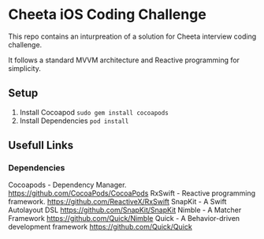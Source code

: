 # Cheeta iOS Coding Challenge

This repo contains an inturpreation of a solution for Cheeta interview coding challenge.

It follows a standard MVVM architecture and Reactive programming for simplicity.

## Setup

1. Install Cocoapod
   `sudo gem install cocoapods`
2. Install Dependencies
   `pod install`

## Usefull Links

### Dependencies

Cocoapods - Dependency Manager.
https://github.com/CocoaPods/CocoaPods
RxSwift - Reactive programming framework. 
https://github.com/ReactiveX/RxSwift
SnapKit -  A Swift Autolayout DSL
https://github.com/SnapKit/SnapKit
Nimble - A Matcher Framework
https://github.com/Quick/Nimble
Quick - A Behavior-driven development framework
https://github.com/Quick/Quick
